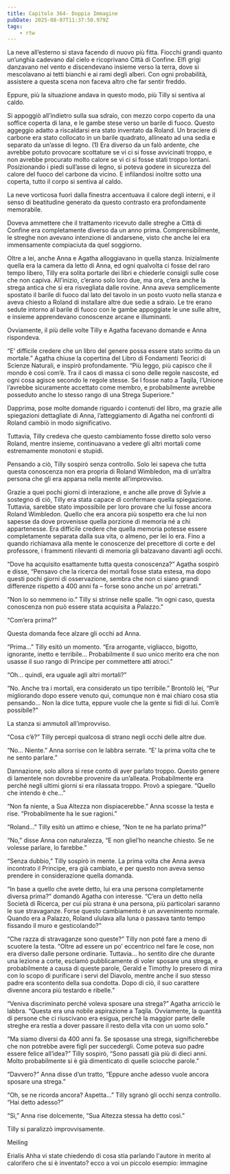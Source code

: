 ```yaml
---
title: Capitolo 364- Doppia Immagine
pubDate: 2025-08-07T11:37:50.979Z
tags:
    - rtw
---
```











La neve all’esterno si stava facendo di nuovo più fitta. Fiocchi grandi quanto un’unghia cadevano dal cielo e ricoprivano Città di Confine. Elfi grigi danzavano nel vento e discendevano insieme verso la terra, dove si mescolavano ai tetti bianchi e ai rami degli alberi. Con ogni probabilità, assistere a questa scena non faceva altro che far sentir freddo.


Eppure, più la situazione andava in questo modo, più Tilly si sentiva al caldo.


Si appoggiò all’indietro sulla sua sdraio, con mezzo corpo coperto da una soffice coperta di lana, e le gambe stese verso un barile di fuoco. Questo aggeggio adatto a riscaldarsi era stato inventato da Roland. Un braciere di carbone era stato collocato in un barile quadrato, allineato ad una sedia e separato da un’asse di legno. (1) Era diverso da un falò ardente, che avrebbe potuto provocare scottature se vi ci si fosse avvicinati troppo, e non avrebbe procurato molto calore se vi ci si fosse stati troppo lontani. Posizionando i piedi sull’asse di legno, si poteva godere in sicurezza del calore del fuoco del carbone da vicino. E infilandosi inoltre sotto una coperta, tutto il corpo si sentiva al caldo.


La neve vorticosa fuori dalla finestra accentuava il calore degli interni, e il senso di beatitudine generato da questo contrasto era profondamente memorabile.


Doveva ammettere che il trattamento ricevuto dalle streghe a Città di Confine era completamente diverso da un anno prima. Comprensibilmente, le streghe non avevano intenzione di andarsene, visto che anche lei era immensamente compiaciuta da quel soggiorno.


Oltre a lei, anche Anna e Agatha alloggiavano in quella stanza. Inizialmente quella era la camera da letto di Anna, ed ogni qualvolta ci fosse del raro tempo libero, Tilly era solita portarle dei libri e chiederle consigli sulle cose che non capiva. All’inizio, c’erano solo loro due, ma ora, c’era anche la strega antica che si era risvegliata dalle rovine. Anna aveva semplicemente spostato il barile di fuoco dal lato del tavolo in un posto vuoto nella stanza e aveva chiesto a Roland di installare altre due sedie a sdraio. Le tre erano sedute intorno al barile di fuoco con le gambe appoggiate le une sulle altre, e insieme apprendevano conoscenze arcane e illuminanti.


Ovviamente, il più delle volte Tilly e Agatha facevano domande e Anna rispondeva.


“E’ difficile credere che un libro del genere possa essere stato scritto da un mortale.” Agatha chiuse la copertina del Libro di Fondamenti Teorici di Scienze Naturali, e inspirò profondamente. “Più leggo, più capisco che il mondo è così com’è. Tra il caos di massa ci sono delle regole nascoste, ed ogni cosa agisce secondo le regole stesse. Se l fosse nato a Taqila, l’Unione l’avrebbe sicuramente accettato come membro, e probabilmente avrebbe posseduto anche lo stesso rango di una Strega Superiore.”


Dapprima, pose molte domande riguardo i contenuti del libro, ma grazie alle spiegazioni dettagliate di Anna, l’atteggiamento di Agatha nei confronti di Roland cambiò in modo significativo.


Tuttavia, Tilly credeva che questo cambiamento fosse diretto solo verso Roland, mentre insieme, continuavano a vedere gli altri mortali come estremamente monotoni e stupidi.


Pensando a ciò, Tilly sospirò senza controllo. Solo lei sapeva che tutta questa conoscenza non era propria di Roland Wimbledon, ma di un’altra persona che gli era apparsa nella mente all’improvviso.


Grazie a quei pochi giorni di interazione, e anche alle prove di Sylvie a sostegno di ciò, Tilly era stata capace di confermare quella spiegazione. Tuttavia, sarebbe stato impossibile per loro provare che lui fosse ancora Roland Wimbledon. Quello che era ancora più sospetto era che lui non sapesse da dove provenisse quella porzione di memoria né a chi appartenesse. Era difficile credere che quella memoria potesse essere completamente separata dalla sua vita, o almeno, per lei lo era. Fino a quando richiamava alla mente le conoscenze del precettore di corte e del professore, i frammenti rilevanti di memoria gli balzavano davanti agli occhi.


“Dove ha acquisito esattamente tutta questa conoscenza?” Agatha sospirò e disse, “Pensavo che la ricerca dei mortali fosse stata estesa, ma dopo questi pochi giorni di osservazione, sembra che non ci siano grandi differenze rispetto a 400 anni fa – forse sono anche un po’ arretrati.”


“Non lo so nemmeno io.” Tilly si strinse nelle spalle. “In ogni caso, questa conoscenza non può essere stata acquisita a Palazzo.”


“Com’era prima?”


Questa domanda fece alzare gli occhi ad Anna.


“Prima…” Tilly esitò un momento. “Era arrogante, vigliacco, bigotto, ignorante, inetto e terribile… Probabilmente il suo unico merito era che non usasse il suo rango di Principe per commettere atti atroci.”


“Oh… quindi, era uguale agli altri mortali?”


“No. Anche tra i mortali, era considerato un tipo terribile.” Brontolò lei, “Pur migliorando dopo essere venuto qui, comunque non è mai chiaro cosa stia pensando… Non la dice tutta, eppure vuole che la gente si fidi di lui. Com’è possibile?”


La stanza si ammutolì all’improvviso.


“Cosa c’è?” Tilly percepì qualcosa di strano negli occhi delle altre due.


“No… Niente.” Anna sorrise con le labbra serrate. “E’ la prima volta che te ne sento parlare.”


Dannazione, solo allora si rese conto di aver parlato troppo. Questo genere di lamentele non dovrebbe provenire da un’alleata. Probabilmente era perché negli ultimi giorni si era rilassata troppo. Provò a spiegare. “Quello che intendo è che…”


“Non fa niente, a Sua Altezza non dispiacerebbe.” Anna scosse la testa e rise. “Probabilmente ha le sue ragioni.”


“Roland…” Tilly esitò un attimo e chiese, “Non te ne ha parlato prima?”


“No,” disse Anna con naturalezza, “E non gliel’ho neanche chiesto. Se ne volesse parlare, lo farebbe.”


“Senza dubbio,” Tilly sospirò in mente. La prima volta che Anna aveva incontrato il Principe, era già cambiato, e per questo non aveva senso prendere in considerazione quella domanda.


“In base a quello che avete detto, lui era una persona completamente diversa prima?” domandò Agatha con interesse. “C’era un detto nella Società di Ricerca, per cui più strana è una persona, più particolari saranno le sue stravaganze. Forse questo cambiamento è un avvenimento normale. Quando era a Palazzo, Roland ululava alla luna o passava tanto tempo fissando il muro e gesticolando?”


“Che razza di stravaganze sono queste?” Tilly non poté fare a meno di scuotere la testa. “Oltre ad essere un po’ eccentrico nel fare le cose, non era diverso dalle persone ordinarie. Tuttavia… ho sentito dire che durante una lezione a corte, esclamò pubblicamente di voler sposare una strega, e probabilmente a causa di queste parole, Gerald e Timothy lo presero di mira con lo scopo di purificare i servi del Diavolo, mentre anche il suo stesso padre era scontento della sua condotta. Dopo di ciò, il suo carattere divenne ancora più testardo e ribelle.”


“Veniva discriminato perché voleva sposare una strega?” Agatha arricciò le labbra. “Questa era una nobile aspirazione a Taqila. Ovviamente, la quantità di persone che ci riuscivano era esigua, perché la maggior parte delle streghe era restia a dover passare il resto della vita con un uomo solo.”


“Ma siamo diversi da 400 anni fa. Se sposasse una strega, significherebbe che non potrebbe avere figli per succedergli. Come poteva suo padre essere felice all’idea?” Tilly sospirò, “Sono passati già più di dieci anni. Molto probabilmente si è già dimenticato di quelle sciocche parole.”


“Davvero?” Anna disse d’un tratto, “Eppure anche adesso vuole ancora sposare una strega.”


“Oh, se ne ricorda ancora? Aspetta…” Tilly sgranò gli occhi senza controllo. “Hai detto adesso?”


“Sì,” Anna rise dolcemente, “Sua Altezza stessa ha detto così.”


Tilly si paralizzò improvvisamente.


Meiling






 Erialis Ahha vi state chiedendo di cosa stia parlando l'autore in merito al calorifero che si è inventato? ecco a voi un piccolo esempio: immagine 
                                


                                



